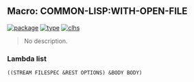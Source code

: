 ## Macro: COMMON-LISP:WITH-OPEN-FILE
[![package](https://img.shields.io/badge/Package-COMMON--LISP-5f9ea0.svg?style=social&colorA=999999)](../) [![type](https://img.shields.io/badge/Type-Macro-5f9ea0.svg?style=social&colorA=999999)](../#macro) [![clhs](https://img.shields.io/badge/CLHS-WITH--OPEN--FILE-5f9ea0.svg?style=social&colorA=999999)](http://www.lispworks.com/documentation/HyperSpec/Body/m_w_open.htm) 

> No description.

### Lambda list
```
((STREAM FILESPEC &REST OPTIONS) &BODY BODY)
```
